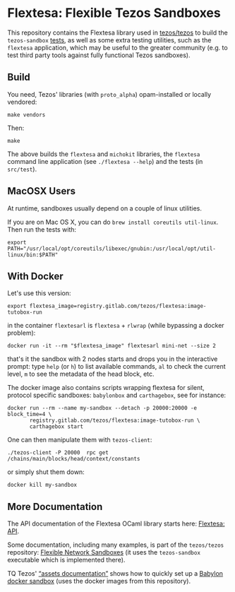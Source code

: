 Flextesa: Flexible Tezos Sandboxes
==================================

This repository contains the Flextesa library used in
[tezos/tezos](https://gitlab.com/tezos/tezos) to build the `tezos-sandbox`
[tests](https://tezos.gitlab.io/developer/flextesa.html), as well as some extra
testing utilities, such as the `flextesa` application, which may be useful to
the greater community (e.g. to test third party tools against fully functional
Tezos sandboxes).


<!--TOC-->


Build
-----

You need, Tezos' libraries (with `proto_alpha`) opam-installed or locally
vendored:

    make vendors

Then:

    make

The above builds the `flextesa` and `michokit` libraries, the `flextesa` command
line application (see `./flextesa --help`) and the tests (in `src/test`).

MacOSX Users
------------

At runtime, sandboxes usually depend on a couple of linux utilities.

If you are on Mac OS X, you can do `brew install coreutils util-linux`. Then run
the tests with:

```
export PATH="/usr/local/opt/coreutils/libexec/gnubin:/usr/local/opt/util-linux/bin:$PATH"
```

With Docker
-----------

Let's use this version:

```
export flextesa_image=registry.gitlab.com/tezos/flextesa:image-tutobox-run
```

in the container `flextesarl` is `flextesa` + `rlwrap` (while bypassing a docker
problem):

```
docker run -it --rm "$flextesa_image" flextesarl mini-net --size 2
```

that's it the sandbox with 2 nodes starts and drops you in the interactive
prompt: type `help` (or `h`) to list available commands, `al` to check the
current level, `m` to see the metadata of the head block, etc.

The docker image also contains scripts wrapping flextesa for silent, protocol
specific sandboxes: `babylonbox` and `carthagebox`, see for instance:

    docker run --rm --name my-sandbox --detach -p 20000:20000 -e block_time=4 \
           registry.gitlab.com/tezos/flextesa:image-tutobox-run \
           carthagebox start

One can then manipulate them with `tezos-client`:

    ./tezos-client -P 20000  rpc get /chains/main/blocks/head/context/constants

or simply shut them down:

    docker kill my-sandbox


More Documentation
------------------

The API documentation of the Flextesa OCaml library starts here:
[Flextesa: API](https://tezos.gitlab.io/flextesa/lib-index.html).

Some documentation, including many examples, is part of the `tezos/tezos`
repository:
[Flexible Network Sandboxes](https://tezos.gitlab.io/developer/flextesa.html)
(it uses the `tezos-sandbox` executable which is implemented there).

TQ Tezos' [“assets documentation”](https://assets.tqtezos.com)
shows how to quickly set up a
[Babylon docker sandbox](https://assets.tqtezos.com/setup/2-sandbox)
(uses the docker images from this repository).
